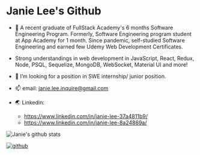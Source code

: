 # Janie Lee's Github
* 👋 A recent graduate of FullStack Academy's 6 months Software Engineering Program. Formerly, Software Engineering program student at App Academy for 1 month. Since pandemic, self-studied Software Engineering and earned few Udemy Web Development Certificates.

* Strong understandings in web development in JavaScript, React, Redux, Node, PSQL, Sequelize, MongoDB, WebSocket, Material UI and more!

* 💼 I’m looking for a position in SWE internship/ junior position.

* 📫 email: janie.lee.inquire@gmail.com
* 🌏 Linkedin: 
  * https://www.linkedin.com/in/janie-lee-37a4811b9/
  * https://www.linkedin.com/in/janie-lee-8a24869a/




![Janie's github stats](https://github-readme-stats.vercel.app/api?username=janie-lee-developer)



[![github](https://cloud.githubusercontent.com/assets/17016297/18839843/0e06a67a-83d2-11e6-993a-b35a182500e0.png)][1]
<!-- [![facebook](https://cloud.githubusercontent.com/assets/17016297/18839836/0a06deb4-83d2-11e6-8078-1d0974af0f63.png)][2] -->

[1]: https://github.com/janie-lee-developer
<!-- [2]: https://www.linkedin.com/in/janie-lee-37a4811b9/ -->

